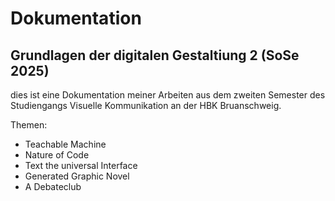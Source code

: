 # Dokumentation

## Grundlagen der digitalen Gestaltiung 2 (SoSe 2025)

dies ist eine Dokumentation meiner Arbeiten aus dem zweiten Semester des Studiengangs Visuelle Kommunikation an der HBK Bruanschweig. 

Themen:
- Teachable Machine
- Nature of Code
- Text the universal Interface
- Generated Graphic Novel
- A Debateclub
